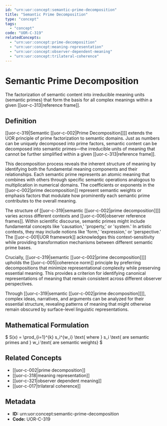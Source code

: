 ```yaml
---
id: "urn:uor:concept:semantic-prime-decomposition"
title: "Semantic Prime Decomposition"
type: "concept"
tags:
  - "concept"
code: "UOR-C-319"
relatedConcepts:
  - "urn:uor:concept:prime-decomposition"
  - "urn:uor:concept:meaning-representation"
  - "urn:uor:concept:observer-dependent-meaning"
  - "urn:uor:concept:trilateral-coherence"
---
```


# Semantic Prime Decomposition

The factorization of semantic content into irreducible meaning units (semantic primes) that form the basis for all complex meanings within a given [[uor-c-313|reference frame]].

## Definition

[[uor-c-319|Semantic [[uor-c-002|Prime Decomposition]]]] extends the UOR principle of prime factorization to semantic domains. Just as numbers can be uniquely decomposed into prime factors, semantic content can be decomposed into semantic primes—the irreducible units of meaning that cannot be further simplified within a given [[uor-c-313|reference frame]].

This decomposition process reveals the inherent structure of meaning by identifying both the fundamental meaning components and their relationships. Each semantic prime represents an atomic meaning that combines with others through specific semantic operations analogous to multiplication in numerical domains. The coefficients or exponents in the [[uor-c-002|prime decomposition]] represent semantic weights or emphasis factors that modulate how prominently each semantic prime contributes to the overall meaning.

The structure of [[uor-c-319|semantic [[uor-c-002|prime decomposition]]]] varies across different contexts and [[uor-c-006|observer reference frames]]. Within scientific discourse, semantic primes might include fundamental concepts like 'causation,' 'property,' or 'system.' In artistic contexts, they may include notions like 'form,' 'expression,' or 'perspective.' The [[uor-c-001|UOR framework]] acknowledges this context-sensitivity while providing transformation mechanisms between different semantic prime bases.

Crucially, [[uor-c-319|semantic [[uor-c-002|prime decomposition]]]] upholds the [[uor-c-005|coherence norm]] principle by preferring decompositions that minimize representational complexity while preserving essential meaning. This provides a criterion for identifying canonical representations of meaning that remain consistent across different observer perspectives.

Through [[uor-c-319|semantic [[uor-c-002|prime decomposition]]]], complex ideas, narratives, and arguments can be analyzed for their essential structure, revealing patterns of meaning that might otherwise remain obscured by surface-level linguistic representations.

## Mathematical Formulation

$
S(x) = \prod_{i=1}^{k} s_i^{w_i} \text{ where } s_i \text{ are semantic primes and } w_i \text{ are semantic weights}
$

## Related Concepts

- [[uor-c-002|prime decomposition]]
- [[uor-c-318|meaning representation]]
- [[uor-c-321|observer dependent meaning]]
- [[uor-c-017|trilateral coherence]]

## Metadata

- **ID:** urn:uor:concept:semantic-prime-decomposition
- **Code:** UOR-C-319

